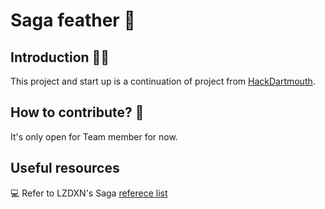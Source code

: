 # Saga feather 👋


## Introduction 🙋‍♀️ 
This project and start up is a continuation of project from [HackDartmouth](https://www.hackdartmouth.org/).

## How to contribute? 🌈
It's only open for Team member for now.

## Useful resources
💻 Refer to LZDXN's Saga [referece list](https://github.com/stars/LZDXN/lists/saga)



<!--

**Here are some ideas to get you started:**

🙋‍♀️ A short introduction - what is your organization all about?
🌈 Contribution guidelines - how can the community get involved?
👩‍💻 Useful resources - where can the community find your docs? Is there anything else the community should know?
🍿 Fun facts - what does your team eat for breakfast?
🧙 Remember, you can do mighty things with the power of [Markdown](https://docs.github.com/github/writing-on-github/getting-started-with-writing-and-formatting-on-github/basic-writing-and-formatting-syntax)
-->
